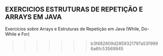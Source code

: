 
## EXERCICIOS ESTRUTURAS DE REPETIÇÃO E ARRAYS EM JAVA
Exercicios sobre Arrays e Estruturas de Repetição em Java (While, Do-While e For)
>>>>>>> b3f482809d2859321797a53f9996a6fc53569945
